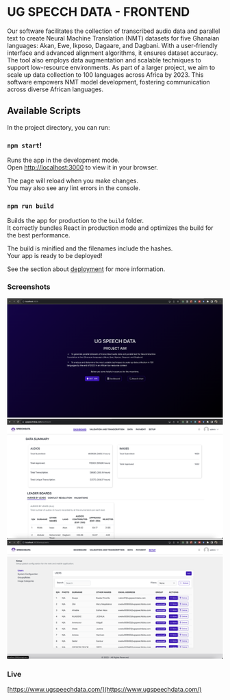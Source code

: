# UG SPECCH DATA - FRONTEND
Our software facilitates the collection of transcribed audio data and parallel text to create Neural Machine Translation (NMT) datasets for five Ghanaian languages: Akan, Ewe, Ikposo, Dagaare, and Dagbani. With a user-friendly interface and advanced alignment algorithms, it ensures dataset accuracy. The tool also employs data augmentation and scalable techniques to support low-resource environments. As part of a larger project, we aim to scale up data collection to 100 languages across Africa by 2023. This software empowers NMT model development, fostering communication across diverse African languages.

## Available Scripts

In the project directory, you can run:

### `npm start`!

Runs the app in the development mode.\
Open [http://localhost:3000](http://localhost:3000) to view it in your browser.

The page will reload when you make changes.\
You may also see any lint errors in the console.

### `npm run build`

Builds the app for production to the `build` folder.\
It correctly bundles React in production mode and optimizes the build for the best performance.

The build is minified and the filenames include the hashes.\
Your app is ready to be deployed!

See the section about [deployment](https://facebook.github.io/create-react-app/docs/deployment) for more information.

### Screenshots

![Home](screenshots/home.png)
![Dashboard](screenshots/dashboard.png)
![Users](screenshots/users.png)

### Live
[https://www.ugspeechdata.com/](https://www.ugspeechdata.com/)